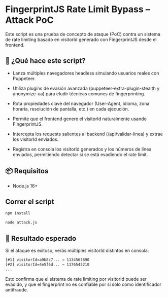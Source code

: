 # FingerprintJS Rate Limit Bypass – Attack PoC

Este script es una prueba de concepto de ataque (PoC) contra un sistema de rate limiting basado en visitorId generado con FingerprintJS desde el frontend.

## 🚀 ¿Qué hace este script?

- Lanza múltiples navegadores headless simulando usuarios reales con Puppeteer.

- Utiliza plugins de evasión avanzada (puppeteer-extra-plugin-stealth y anonymize-ua) para eludir técnicas comunes de fingerprinting.

- Rota propiedades clave del navegador (User-Agent, idioma, zona horaria, resolución de pantalla, etc.) en cada ejecución.

- Permite que el frontend genere el visitorId naturalmente usando FingerprintJS.

- Intercepta los requests salientes al backend (/api/validar-linea) y extrae los visitorId enviados.

- Registra en consola los visitorId generados y los números de línea enviados, permitiendo detectar si se está evadiendo el rate limit.

## 📦 Requisitos

- Node.js 16+

## Correr el script

```bash
npm install

node attack.js
```

## 🧠 Resultado esperado

Si el ataque es exitoso, verás múltiples visitorId distintos en consola:

```bash
[#1] visitorId=a9b8c7... → 1134567890
[#2] visitorId=4e5f6d... → 1176543210
...
```

Esto confirma que el sistema de rate limiting por visitorId puede ser evadido, y que el fingerprint no es confiable por sí solo como identificador antifraude.

